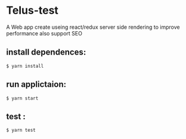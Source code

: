 # Telus-test
A Web app create useing react/redux server side rendering to improve performance also support SEO


## install dependences:

```
$ yarn install

```

## run applictaion:

```
$ yarn start

```



## test :

```
$ yarn test

```
